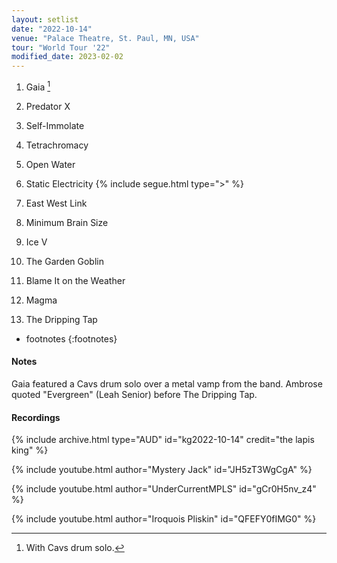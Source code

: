 ```yaml
---
layout: setlist
date: "2022-10-14"
venue: "Palace Theatre, St. Paul, MN, USA"
tour: "World Tour '22"
modified_date: 2023-02-02
---
```



 1. Gaia
    [^1]

 2. Predator X

 3. Self-Immolate

 4. Tetrachromacy

 5. Open Water

 6. Static Electricity
    {% include segue.html type=">" %}
 7. East West Link

 8. Minimum Brain Size

 9. Ice V

10. The Garden Goblin

11. Blame It on the Weather

12. Magma

13. The Dripping Tap

<!--snippet-->
* footnotes
{:footnotes}
[^1]: With Cavs drum solo.

#### Notes

Gaia featured a Cavs drum solo over a metal vamp from the band. Ambrose quoted "Evergreen" (Leah Senior) before The Dripping Tap.

#### Recordings

{% include archive.html type="AUD" id="kg2022-10-14" credit="the lapis king" %}

{% include youtube.html author="Mystery Jack" id="JH5zT3WgCgA" %}

{% include youtube.html author="UnderCurrentMPLS" id="gCr0H5nv_z4" %}

{% include youtube.html author="Iroquois Pliskin" id="QFEFY0fIMG0" %}
